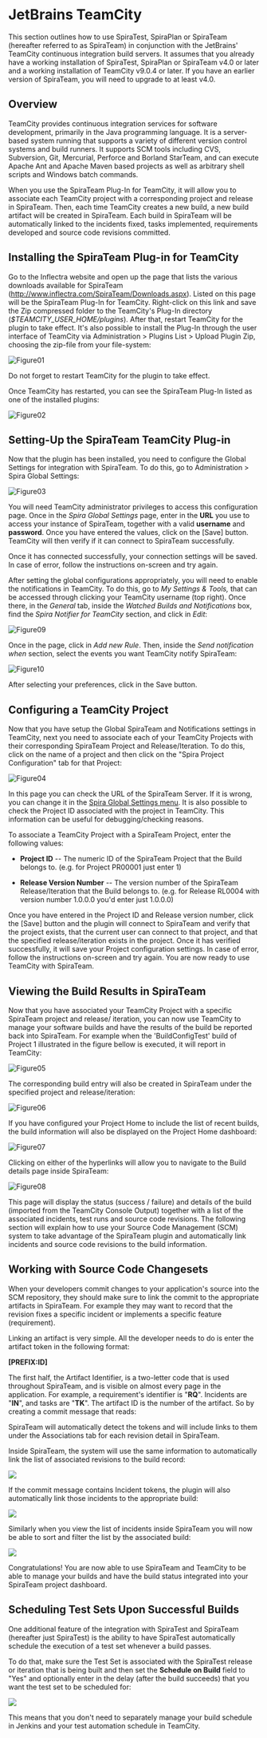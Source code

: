 # JetBrains TeamCity

This section outlines how to use SpiraTest, SpiraPlan or SpiraTeam
(hereafter referred to as SpiraTeam) in conjunction with the JetBrains'
TeamCity continuous integration build servers. It assumes that you
already have a working installation of SpiraTest, SpiraPlan or SpiraTeam
v4.0 or later and a working installation of TeamCity v9.0.4 or later. If
you have an earlier version of SpiraTeam, you will need to upgrade to at
least v4.0.

## Overview

TeamCity provides continuous integration services for software
development, primarily in the Java programming language. It is a
server-based system running that supports a variety of different version
control systems and build runners. It supports SCM tools including CVS,
Subversion, Git, Mercurial, Perforce and Borland StarTeam, and can
execute Apache Ant and Apache Maven based projects as well as arbitrary
shell scripts and Windows batch commands.

When you use the SpiraTeam Plug-In for TeamCity, it will allow you to associate each TeamCity project with a corresponding project and release in SpiraTeam. Then, each time TeamCity creates a new build, a new build artifact will be created in SpiraTeam. Each build in SpiraTeam will be automatically linked to the incidents fixed, tasks implemented, requirements developed and source code revisions committed.

## Installing the SpiraTeam Plug-in for TeamCity

Go to the Inflectra website and open up the page that lists the various
downloads available for SpiraTeam
(<http://www.inflectra.com/SpiraTeam/Downloads.aspx>). Listed on this
page will be the SpiraTeam Plug-In for TeamCity. Right-click on this
link and save the Zip compressed folder to the TeamCity's Plug-In
directory (*$TEAMCITY\_USER\_HOME/plugins*). After that, restart
TeamCity for the plugin to take effect. It's also possible to install
the Plug-In through the user interface of TeamCity via Administration \>
Plugins List \> Upload Plugin Zip, choosing the zip-file from your
file-system:

![Figure01](img/JetBrains_TeamCity_20.jpeg)




Do not forget to restart TeamCity for the plugin to take effect.

Once TeamCity has restarted, you can see the SpiraTeam Plug-In listed as
one of the installed plugins:

![Figure02](img/JetBrains_TeamCity_21.jpeg)




## Setting-Up the SpiraTeam TeamCity Plug-in

Now that the plugin has been installed, you need to configure the Global
Settings for integration with SpiraTeam. To do this, go to
Administration \> Spira Global Settings:

![Figure03](img/JetBrains_TeamCity_22.jpeg)




You will need TeamCity administrator privileges to access this
configuration page. Once in the *Spira Global Settings* page, enter in
the **URL** you use to access your instance of SpiraTeam, together with
a valid **username** and **password**. Once you have entered the values,
click on the \[Save\] button. TeamCity will then verify if it can
connect to SpiraTeam successfully.

Once it has connected successfully, your connection settings will be
saved. In case of error, follow the instructions on-screen and try
again.

After setting the global configurations appropriately, you will need to
enable the notifications in TeamCity. To do this, go to *My Settings &
Tools,* that can be accessed through clicking your TeamCity username
(top right). Once there, in the *General* tab, inside the *Watched
Builds and Notifications* box, find the *Spira Notifier for TeamCity*
section, and click in *Edit*:

![Figure09](img/JetBrains_TeamCity_23.jpeg)




Once in the page, click in *Add new Rule*. Then, inside the *Send
notification when* section, select the events you want TeamCity notify
SpiraTeam:

![Figure10](img/JetBrains_TeamCity_24.jpeg)




After selecting your preferences, click in the Save button.

## Configuring a TeamCity Project

Now that you have setup the Global SpiraTeam and Notifications settings
in TeamCity, next you need to associate each of your TeamCity Projects
with their corresponding SpiraTeam Project and Release/Iteration. To do
this, click on the name of a project and then click on the "Spira
Project Configuration" tab for that Project:

![Figure04](img/JetBrains_TeamCity_25.jpeg)




In this page you can check the URL of the SpiraTeam Server. If it is
wrong, you can change it in the [Spira Global Settings menu](#setting-up-the-spirateam-teamcity-plug-in). It is also possible to check the Project ID associated with
the project in TeamCity. This information can be useful for
debugging/checking reasons.

To associate a TeamCity Project with a SpiraTeam Project, enter the
following values:

-   **Project ID** -- The numeric ID of the SpiraTeam Project that the
Build belongs to. (e.g. for Project PR00001 just enter 1)

-   **Release Version Number** -- The version number of the SpiraTeam
Release/Iteration that the Build belongs to. (e.g. for Release
RL0004 with version number 1.0.0.0 you\'d enter just 1.0.0.0)

Once you have entered in the Project ID and Release version number,
click the \[Save\] button and the plugin will connect to SpiraTeam and
verify that the project exists, that the current user can connect to
that project, and that the specified release/iteration exists in the
project. Once it has verified successfully, it will save your Project
configuration settings. In case of error, follow the instructions
on-screen and try again. You are now ready to use TeamCity with
SpiraTeam.

## Viewing the Build Results in SpiraTeam

Now that you have associated your TeamCity Project with a specific
SpiraTeam project and release/ iteration, you can now use TeamCity to
manage your software builds and have the results of the build be
reported back into SpiraTeam. For example when the 'BuildConfigTest'
build of Project 1 illustrated in the figure bellow is executed, it will
report in TeamCity:

![Figure05](img/JetBrains_TeamCity_26.jpeg)




The corresponding build entry will also be created in SpiraTeam under
the specified project and release/iteration:

![Figure06](img/JetBrains_TeamCity_27.jpeg)




If you have configured your Project Home to include the list of recent
builds, the build information will also be displayed on the Project Home
dashboard:

![Figure07](img/JetBrains_TeamCity_28.jpeg)



Clicking on either of the hyperlinks will allow you to navigate to the
Build details page inside SpiraTeam:

![Figure08](img/JetBrains_TeamCity_29.jpeg)




This page will display the status (success / failure) and details of the
build (imported from the TeamCity Console Output) together with a list
of the associated incidents, test runs and source code revisions. The
following section will explain how to use your Source Code Management
(SCM) system to take advantage of the SpiraTeam plugin and automatically
link incidents and source code revisions to the build information.

## Working with Source Code Changesets

When your developers commit changes to your application's source into
the SCM repository, they should make sure to link the commit to the
appropriate artifacts in SpiraTeam. For example they may want to record
that the revision fixes a specific incident or implements a specific
feature (requirement).

Linking an artifact is very simple. All the developer needs to do is
enter the artifact token in the following format:

**\[PREFIX:ID\]**

The first half, the Artifact Identifier, is a two-letter code that is
used throughout SpiraTeam, and is visible on almost every page in the
application. For example, a requirement's identifier is "**RQ**".
Incidents are "**IN**", and tasks are "**TK**". The artifact ID is the
number of the artifact. So by creating a commit message that reads:

SpiraTeam will automatically detect the tokens and will include links to
them under the Associations tab for each revision detail in SpiraTeam.

Inside SpiraTeam, the system will use the same information to
automatically link the list of associated revisions to the build record:

![](img/JetBrains_TeamCity_30.png)




If the commit message contains Incident tokens, the plugin will also
automatically link those incidents to the appropriate build:

![](img/JetBrains_TeamCity_31.png)




Similarly when you view the list of incidents inside SpiraTeam you will
now be able to sort and filter the list by the associated build:

![](img/JetBrains_TeamCity_32.png)




Congratulations! You are now able to use SpiraTeam and TeamCity to be
able to manage your builds and have the build status integrated into
your SpiraTeam project dashboard.

## Scheduling Test Sets Upon Successful Builds

One additional feature of the integration with SpiraTest and SpiraTeam
(hereafter just SpiraTest) is the ability to have SpiraTest
automatically schedule the execution of a test set whenever a build
passes.

To do that, make sure the Test Set is associated with the SpiraTest
release or iteration that is being built and then set the **Schedule on
Build** field to "Yes" and optionally enter in the delay (after the
build succeeds) that you want the test set to be scheduled for:

![](img/JetBrains_TeamCity_19.png)




This means that you don't need to separately manage your build schedule
in Jenkins and your test automation schedule in TeamCity.

